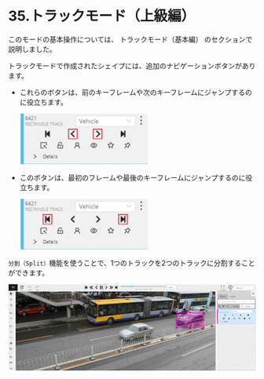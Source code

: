 
# 35.トラックモード（上級編）

このモードの基本操作については、
トラックモード（基本編）
のセクションで説明しました。

トラックモードで作成されたシェイプには、追加のナビゲーションボタンがあります。

- これらのボタンは、前のキーフレームや次のキーフレームにジャンプするのに役立ちます。

  ![](./images/image056.jpg)

- このボタンは、最初のフレームや最後のキーフレームにジャンプするのに役立ちます。

  ![](./images/image057.jpg)

`分割（Split）`機能を使うことで、1つのトラックを2つのトラックに分割することができます。

![](./images/gif010_detrac.gif)